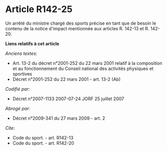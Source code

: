 # Article R142-25

Un arrêté du ministre chargé des sports précise en tant que de besoin le contenu de la notice d'impact mentionnée aux
articles R. 142-13 et R. 142-20.

**Liens relatifs à cet article**

_Anciens textes_:

  - Art. 13-2 du décret n°2001-252 du 22 mars 2001 relatif à la composition et au fonctionnement du Conseil national des activités physiques et sportives
  - Décret n°2001-252 du 22 mars 2001 - art. 13-2 (Ab)

_Codifié par_:

  - Décret n°2007-1133 2007-07-24 JORF 25 juillet 2007

_Abrogé par_:

  - Décret n°2009-341 du 27 mars 2009 - art. 2

_Cite_:

  - Code du sport. - art. R142-13
  - Code du sport. - art. R142-20
